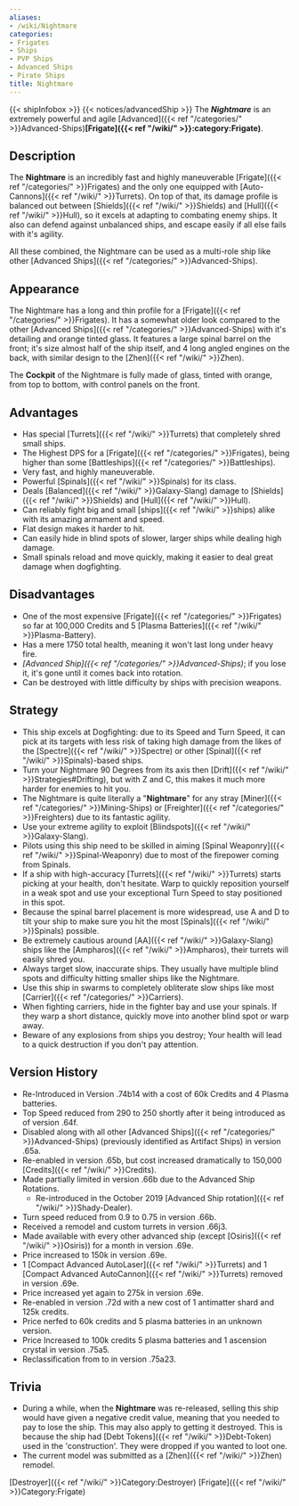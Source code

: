 ```yaml
---
aliases:
- /wiki/Nightmare
categories:
- Frigates
- Ships
- PVP Ships
- Advanced Ships
- Pirate Ships
title: Nightmare
---
```


{{< shipInfobox >}} {{< notices/advancedShip >}} The **_Nightmare_** is an extremely powerful and agile [Advanced]({{< ref "/categories/" >}}Advanced-Ships)**[Frigate]({{< ref "/wiki/" >}}:category:Frigate)**.

## Description

The **Nightmare** is an incredibly fast and highly maneuverable [Frigate]({{< ref "/categories/" >}}Frigates) and the only one equipped with [Auto-Cannons]({{< ref "/wiki/" >}}Turrets). On top of that, its damage profile is balanced out between [Shields]({{< ref "/wiki/" >}}Shields) and [Hull]({{< ref "/wiki/" >}}Hull), so it excels at adapting to combating enemy ships. It also can defend against unbalanced ships, and escape easily if all else fails with it's agility.

All these combined, the Nightmare can be used as a multi-role ship like other [Advanced Ships]({{< ref "/categories/" >}}Advanced-Ships).

## Appearance

The Nightmare has a long and thin profile for a [Frigate]({{< ref "/categories/" >}}Frigates). It has a somewhat older look compared to the other [Advanced Ships]({{< ref "/categories/" >}}Advanced-Ships) with it's detailing and orange tinted glass. It features a large spinal barrel on the front; it's size almost half of the ship itself, and 4 long angled engines on the back, with similar design to the [Zhen]({{< ref "/wiki/" >}}Zhen).

The **Cockpit** of the Nightmare is fully made of glass, tinted with orange, from top to bottom, with control panels on the front.

## Advantages

- Has special [Turrets]({{< ref "/wiki/" >}}Turrets) that completely shred small ships.
- The Highest DPS for a [Frigate]({{< ref "/categories/" >}}Frigates), being higher than some [Battleships]({{< ref "/categories/" >}}Battleships).
- Very fast, and highly maneuverable.
- Powerful [Spinals]({{< ref "/wiki/" >}}Spinals) for its class.
- Deals [Balanced]({{< ref "/wiki/" >}}Galaxy-Slang) damage to [Shields]({{< ref "/wiki/" >}}Shields) and [Hull]({{< ref "/wiki/" >}}Hull).
- Can reliably fight big and small [ships]({{< ref "/wiki/" >}}ships) alike with its amazing armament and speed.
- Flat design makes it harder to hit.
- Can easily hide in blind spots of slower, larger ships while dealing high damage.
- Small spinals reload and move quickly, making it easier to deal great damage when dogfighting.

## Disadvantages

- One of the most expensive [Frigate]({{< ref "/categories/" >}}Frigates) so far at 100,000 Credits and 5 [Plasma Batteries]({{< ref "/wiki/" >}}Plasma-Battery).
- Has a mere 1750 total health, meaning it won't last long under heavy fire.
- _[Advanced Ship]({{< ref "/categories/" >}}Advanced-Ships)_; if you lose it, it's gone until it comes back into rotation.
- Can be destroyed with little difficulty by ships with precision weapons.

## Strategy

- This ship excels at Dogfighting: due to its Speed and Turn Speed, it can pick at its targets with less risk of taking high damage from the likes of the [Spectre]({{< ref "/wiki/" >}}Spectre) or other [Spinal]({{< ref "/wiki/" >}}Spinals)-based ships.
- Turn your Nightmare 90 Degrees from its axis then [Drift]({{< ref "/wiki/" >}}Strategies#Drifting), but with Z and C, this makes it much more harder for enemies to hit you.
- The Nightmare is quite literally a "**Nightmare**" for any stray [Miner]({{< ref "/categories/" >}}Mining-Ships) or [Freighter]({{< ref "/categories/" >}}Freighters) due to its fantastic agility.
- Use your extreme agility to exploit [Blindspots]({{< ref "/wiki/" >}}Galaxy-Slang).
- Pilots using this ship need to be skilled in aiming [Spinal Weaponry]({{< ref "/wiki/" >}}Spinal-Weaponry) due to most of the firepower coming from Spinals.
- If a ship with high-accuracy [Turrets]({{< ref "/wiki/" >}}Turrets) starts picking at your health, don't hesitate. Warp to quickly reposition yourself in a weak spot and use your exceptional Turn Speed to stay positioned in this spot.
- Because the spinal barrel placement is more widespread, use A and D to tilt your ship to make sure you hit the most [Spinals]({{< ref "/wiki/" >}}Spinals) possible.
- Be extremely cautious around [AA]({{< ref "/wiki/" >}}Galaxy-Slang) ships like the [Ampharos]({{< ref "/wiki/" >}}Ampharos), their turrets will easily shred you.
- Always target slow, inaccurate ships. They usually have multiple blind spots and difficulty hitting smaller ships like the Nightmare.
- Use this ship in swarms to completely obliterate slow ships like most [Carrier]({{< ref "/categories/" >}}Carriers).
- When fighting carriers, hide in the fighter bay and use your spinals. If they warp a short distance, quickly move into another blind spot or warp away.
- Beware of any explosions from ships you destroy; Your health will lead to a quick destruction if you don't pay attention.

## Version History 

- Re-Introduced in Version .74b14 with a cost of 60k Credits and 4 Plasma batteries.
- Top Speed reduced from 290 to 250 shortly after it being introduced as of version .64f.
- Disabled along with all other [Advanced Ships]({{< ref "/categories/" >}}Advanced-Ships) (previously identified as Artifact Ships) in version .65a.
- Re-enabled in version .65b, but cost increased dramatically to 150,000 [Credits]({{< ref "/wiki/" >}}Credits).
- Made partially limited in version .66b due to the Advanced Ship Rotations.
  - Re-introduced in the October 2019 [Advanced Ship rotation]({{< ref "/wiki/" >}}Shady-Dealer).
- Turn speed reduced from 0.9 to 0.75 in version .66b.
- Received a remodel and custom turrets in version .66j3.
- Made available with every other advanced ship (except [Osiris]({{< ref "/wiki/" >}}Osiris)) for a month in version .69e.
- Price increased to 150k in version .69e.
- 1 [Compact Advanced AutoLaser]({{< ref "/wiki/" >}}Turrets) and 1 [Compact Advanced AutoCannon]({{< ref "/wiki/" >}}Turrets) removed in version .69e.
- Price increased yet again to 275k in version .69e.
- Re-enabled in version .72d with a new cost of 1 antimatter shard and 125k credits.
- Price nerfed to 60k credits and 5 plasma batteries in an unknown version.
- Price Increased to 100k credits 5 plasma batteries and 1 ascension crystal in version .75a5.
- Reclassification from to in version .75a23.

## Trivia

- During a while, when the **Nightmare** was re-released, selling this ship would have given a negative credit value, meaning that you needed to pay to lose the ship. This may also apply to getting it destroyed. This is because the ship had [Debt Tokens]({{< ref "/wiki/" >}}Debt-Token) used in the 'construction'. They were dropped if you wanted to loot one.
- The current model was submitted as a [Zhen]({{< ref "/wiki/" >}}Zhen) remodel.

[Destroyer]({{< ref "/wiki/" >}}Category:Destroyer) [Frigate]({{< ref "/wiki/" >}}Category:Frigate)